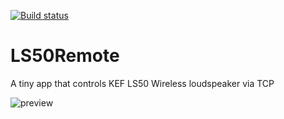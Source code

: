 [![Build status](https://ci.appveyor.com/api/projects/status/1rsqvvo8n3t0w9r3?svg=true)](https://ci.appveyor.com/project/Tereius/ls50remote)


# LS50Remote
A tiny app that controls KEF LS50 Wireless loudspeaker via TCP

![preview](https://image.ibb.co/hmHgNA/LSctrl.png)
